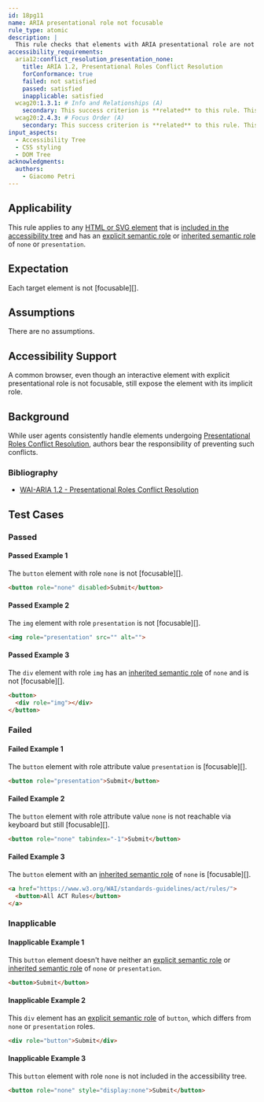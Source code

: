 ```yaml
---
id: 18pg11
name: ARIA presentational role not focusable
rule_type: atomic
description: |
  This rule checks that elements with ARIA presentational role are not focusable
accessibility_requirements:
  aria12:conflict_resolution_presentation_none:
    title: ARIA 1.2, Presentational Roles Conflict Resolution
    forConformance: true
    failed: not satisfied
    passed: satisfied
    inapplicable: satisfied
  wcag20:1.3.1: # Info and Relationships (A)
    secondary: This success criterion is **related** to this rule. This is because elements assigned a presentational role but are still focusable remain exposed in the accessibility tree with their implicit role, potentially leading to WCAG violations. Some of the examples that either pass or fail overlap with this success criterion.
  wcag20:2.4.3: # Focus Order (A)
    secondary: This success criterion is **related** to this rule. This is because elements assigned a presentational role but are still focusable might create unnecessary and unclear focus targets. Some of the examples that either pass or fail overlap with this success criterion.
input_aspects:
  - Accessibility Tree
  - CSS styling
  - DOM Tree
acknowledgments:
  authors:
    - Giacomo Petri
---
```


## Applicability

This rule applies to any [HTML or SVG element][] that is [included in the accessibility tree][] and has an [explicit semantic role][] or [inherited semantic role][] of `none` or `presentation`.

## Expectation

Each target element is not [focusable][].

## Assumptions

There are no assumptions.

## Accessibility Support

A common browser, even though an interactive element with explicit presentational role is not focusable, still expose the element with its implicit role.

## Background

While user agents consistently handle elements undergoing [Presentational Roles Conflict Resolution][], authors bear the responsibility of preventing such conflicts.

### Bibliography

- [WAI-ARIA 1.2 - Presentational Roles Conflict Resolution][Presentational Roles Conflict Resolution]

## Test Cases

### Passed

#### Passed Example 1

The `button` element with role `none` is not [focusable][].

```html
<button role="none" disabled>Submit</button>
```

#### Passed Example 2

The `img` element with role `presentation` is not [focusable][].

```html
<img role="presentation" src="" alt="">
```

#### Passed Example 3

The `div` element with role `img` has an [inherited semantic role][] of `none` and is not [focusable][].

```html
<button>
  <div role="img"></div>
</button>
```

### Failed

#### Failed Example 1

The `button` element with role attribute value `presentation` is [focusable][].

```html
<button role="presentation">Submit</button>
```

#### Failed Example 2

The `button` element with role attribute value `none` is not reachable via keyboard but still [focusable][].

```html
<button role="none" tabindex="-1">Submit</button>
```

#### Failed Example 3

The `button` element with an [inherited semantic role][] of `none` is [focusable][].

```html
<a href="https://www.w3.org/WAI/standards-guidelines/act/rules/">
  <button>All ACT Rules</button>
</a>
```

### Inapplicable

#### Inapplicable Example 1

This `button` element doesn't have neither an [explicit semantic role][] or [inherited semantic role][] of `none` or `presentation`.

```html
<button>Submit</button>
```

#### Inapplicable Example 2

This `div` element has an [explicit semantic role][] of `button`, which differs from `none` or `presentation` roles.

```html
<div role="button">Submit</div>
```

#### Inapplicable Example 3

This `button` element with role `none` is not included in the accessibility tree.

```html
<button role="none" style="display:none">Submit</button>
```

[explicit semantic role]: #explicit-role 'Definition of Explicit Role'
[inherited semantic role]: https://w3c.github.io/aria/#presentational-role-inheritance
[included in the accessibility tree]: #included-in-the-accessibility-tree 'Definition of Included in the Accessibility Tree'
[presentational roles conflict resolution]: https://www.w3.org/TR/wai-aria-1.2/#conflict_resolution_presentation_none 'Presentational Roles Conflict Resolution'
[html or svg element]: #namespaced-element
